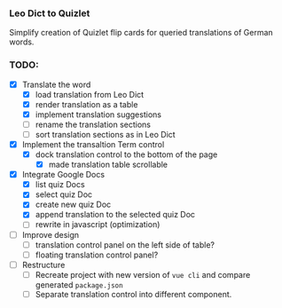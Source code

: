 ### Leo Dict to Quizlet
Simplify creation of Quizlet flip cards for queried translations of German words.

### TODO:
- [x] Translate the word
  - [x] load translation from Leo Dict
  - [x] render translation as a table
  - [x] implement translation suggestions
  - [ ] rename the translation sections
  - [ ] sort translation sections as in Leo Dict
- [x] Implement the transaltion Term control
  - [x] dock translation control to the bottom of the page
    - [x] made translation table scrollable
- [x] Integrate Google Docs
  - [x] list quiz Docs
  - [x] select quiz Doc
  - [x] create new quiz Doc
  - [x] append translation to the selected quiz Doc
  - [ ] rewrite in javascript (optimization)
- [ ] Improve design
  - [ ] translation control panel on the left side of table?
  - [ ] floating translation control panel?
- [ ] Restructure
  - [ ] Recreate project with new version of `vue cli` and compare generated `package.json`
  - [ ] Separate translation control into different component.